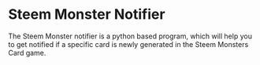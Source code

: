# Steem Monster Notifier
The Steem Monster notifier is a python based program, which will help you to get notified if a specific card is newly generated in the Steem Monsters Card game.


